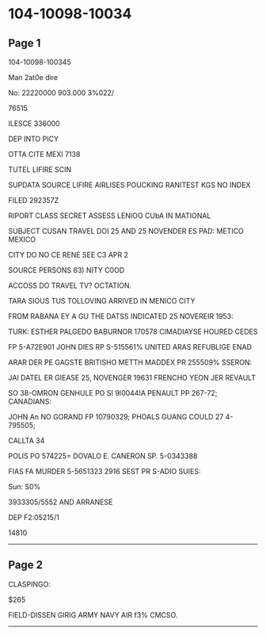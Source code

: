 # 104-10098-10034

## Page 1

104-10098-100345

Man 2at0e dire

No: 22220000 903.000 3%022/

76515

ILESCE 336000

DEP INTO PICY

OTTA CITE MEXI 7138

TUTEL LIFIRE SCIN

SUPDATA SOURCE LIFIRE AIRLISES POUCKING RANITEST KGS NO INDEX

FILED 292357Z

RIPORT CLASS SECRET ASSESS LENIOO CUbA IN MATIONAL

SUBJECT CUSAN TRAVEL DOI 25 AND 25 NOVENDER ES PAD: METICO MEXICO

CITY DO NO CE RENE SEE C3 APR 2

SOURCE PERSONS 63) NITY C0OD

ACCOSS DO TRAVEL TV? OCTATION.

TARA SIOUS TUS TOLLOVING ARRIVED IN MENICO CITY

FROM RABANA EY A GU THE DATSS INDICATED 25 NOVEREIR 1953:

TURK: ESTHER PALGEDO BABURNOR 170578 CIMADIAYSE HOURED CEDES

FP 5-A72E901 JOHN DIES RP S-515561% UNITED ARAS REFUBLIGE ENAD

ARAR DER PE GAGSTE BRITISHO METTH MADDEX PR 255509% SSERON:

JAI DATEL ER GIEASE 25, NOVENGER 19631 FRENCHO YEON JER REVAULT

SO 38-OMRON GENHULE PO SI 9I0044IA PENAULT PP 267-72; CANADIANS:

JOHN An NO GORAND FP 10790329; PHOALS GUANG COULD 27 4-795505;

CALLTA 34

POLIS PO 574225= DOVALO E. CANERON SP. 5-0343388

FIAS FA MURDER 5-5651323 2916 SEST PR S-ADIO SUIES:

Sun: S0%

3933305/5552 AND ARRANESE

DEP F2:05215/1

14810

---

## Page 2

CLASPINGO:

$265

FIELD-DISSEN GIRIG ARMY NAVY AIR f3% CMCSO.

---

